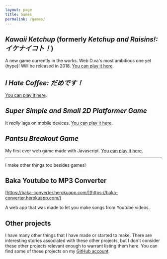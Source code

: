 ```yaml
---
layout: page
title: Games
permalink: /games/
---
```


## *Kawaii Ketchup* (formerly *Ketchup and Raisins!: イケナイコト！*)

A new game currently in the works. Web D.va's most ambitious one yet (hype)! Will be released in 2018. [You can play it here](https://webdva.itch.io/kawaii-ketchup).

## *I Hate Coffee: だめです！*

[You can play it here](https://webdva.github.io/I-Hate-Coffee-/public_html/).

## *Super Simple and Small 2D Platformer Game*

It *really* lags on mobile devices. [You can play it here](https://webdva.github.io/Super-Simple-and-Small-2D-Platformer-Game/public_html/index.html).

## *Pantsu Breakout Game*

My first ever web game made with Javascript. [You can play it here](https://webdva.github.io/Pantsu-Breakout-Game/public_html/).

---

I make other things too besides games!

## Baka Youtube to MP3 Converter

[https://baka-converter.herokuapp.com/](https://baka-converter.herokuapp.com/)

A web app that was made to let you make songs from Youtube videos.

## Other projects

I have many other things that I have made or started to make. There are interesting stories associated with these other projects, but I don't consider these other projects relevant enough to warrant listing them here. You can find some of these projects on my [GitHub account](https://github.com/webDva).